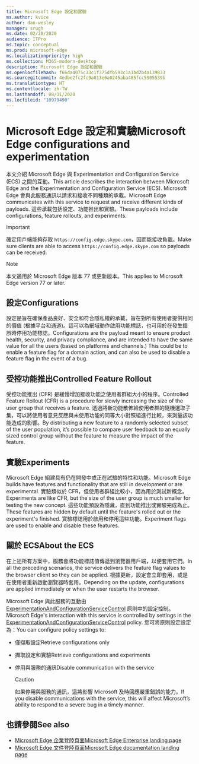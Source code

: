 ```yaml
---
title: Microsoft Edge 設定和實驗
ms.author: kvice
author: dan-wesley
manager: srugh
ms.date: 02/20/2020
audience: ITPro
ms.topic: conceptual
ms.prod: microsoft-edge
ms.localizationpriority: high
ms.collection: M365-modern-desktop
description: Microsoft Edge 設定和實驗
ms.openlocfilehash: f66da4075c33c1f375dfb593c1a1bd2b4a139833
ms.sourcegitcommit: 4edbe2fc2fc9a013e6a0245aba485fcc5905539b
ms.translationtype: HT
ms.contentlocale: zh-TW
ms.lasthandoff: 08/31/2020
ms.locfileid: "10979490"
---
```

# <span data-ttu-id="59083-103">Microsoft Edge 設定和實驗</span><span class="sxs-lookup"><span data-stu-id="59083-103">Microsoft Edge configurations and experimentation</span></span>

<span data-ttu-id="59083-104">本文介紹 Microsoft Edge 與 Experimentation and Configuration Service (ECS) 之間的互動。</span><span class="sxs-lookup"><span data-stu-id="59083-104">This article describes the interaction between Microsoft Edge and the Experimentation and Configuration Service (ECS).</span></span> <span data-ttu-id="59083-105">Microsoft Edge 會與此服務通訊以請求和接收不同種類的承載。</span><span class="sxs-lookup"><span data-stu-id="59083-105">Microsoft Edge communicates with this service to request and receive different kinds of payloads.</span></span> <span data-ttu-id="59083-106">這些承載包括設定、功能推出和實驗。</span><span class="sxs-lookup"><span data-stu-id="59083-106">These payloads include configurations, feature rollouts, and experiments.</span></span>

> [!IMPORTANT]
> <span data-ttu-id="59083-107">確定用戶端能夠存取 `https://config.edge.skype.com`，因而能接收負載。</span><span class="sxs-lookup"><span data-stu-id="59083-107">Make sure clients are able to access `https://config.edge.skype.com` so payloads can be received.</span></span>

> [!NOTE]
> <span data-ttu-id="59083-108">本文適用於 Microsoft Edge 版本 77 或更新版本。</span><span class="sxs-lookup"><span data-stu-id="59083-108">This applies to Microsoft Edge version 77 or later.</span></span>

## <span data-ttu-id="59083-109">設定</span><span class="sxs-lookup"><span data-stu-id="59083-109">Configurations</span></span>

<span data-ttu-id="59083-110">設定是旨在確保產品良好、安全和符合隱私權的承載，旨在對所有使用者提供相同的價值 (根據平台和通道)。這可以為網域動作啟用功能標誌，也可用於在發生錯誤時停用功能標誌。</span><span class="sxs-lookup"><span data-stu-id="59083-110">Configurations are the payload meant to ensure product health, security, and privacy compliance, and are intended to have the same value for all the users (based on platforms and channels.) This could be to enable a feature flag for a domain action, and can also be used to disable a feature flag in the event of a bug.</span></span>

## <span data-ttu-id="59083-111">受控功能推出</span><span class="sxs-lookup"><span data-stu-id="59083-111">Controlled Feature Rollout</span></span>

<span data-ttu-id="59083-112">受控功能推出 (CFR) 是緩慢增加接收功能之使用者群組大小的程序。</span><span class="sxs-lookup"><span data-stu-id="59083-112">Controlled Feature Rollout (CFR) is a procedure for slowly increasing the size of the user group that receives a feature.</span></span> <span data-ttu-id="59083-113">透過將新功能散佈給使用者群的隨機選取子集，可以將使用者意見反應與未使用功能的同等大小對照組進行比較，來測量該功能造成的影響。</span><span class="sxs-lookup"><span data-stu-id="59083-113">By distributing a new feature to a randomly selected subset of the user population, it’s possible to compare user feedback to an equally sized control group without the feature to measure the impact of the feature.</span></span>

## <span data-ttu-id="59083-114">實驗</span><span class="sxs-lookup"><span data-stu-id="59083-114">Experiments</span></span>

<span data-ttu-id="59083-115">Microsoft Edge 組建具有仍在開發中或正在試驗的特性和功能。</span><span class="sxs-lookup"><span data-stu-id="59083-115">Microsoft Edge builds have features and functionality that are still in development or are experimental.</span></span> <span data-ttu-id="59083-116">實驗類似於 CFR，但使用者群組比較小，因為用於測試新概念。</span><span class="sxs-lookup"><span data-stu-id="59083-116">Experiments are like CFR, but the size of the user group is much smaller for testing the new concept.</span></span> <span data-ttu-id="59083-117">這些功能預設為隱藏，直到功能推出或實驗完成為止。</span><span class="sxs-lookup"><span data-stu-id="59083-117">These features are hidden by default until the feature's rolled out or the experiment's finished.</span></span> <span data-ttu-id="59083-118">實驗標誌用於啟用和停用這些功能。</span><span class="sxs-lookup"><span data-stu-id="59083-118">Experiment flags are used to enable and disable these features.</span></span>

## <span data-ttu-id="59083-119">關於 ECS</span><span class="sxs-lookup"><span data-stu-id="59083-119">About the ECS</span></span>

<span data-ttu-id="59083-120">在上述所有方案中，服務會將功能標誌值傳遞到瀏覽器用戶端，以便套用它們。</span><span class="sxs-lookup"><span data-stu-id="59083-120">In all the preceding scenarios, the service delivers the feature flag values to the browser client so they can be applied.</span></span> <span data-ttu-id="59083-121">根據更新，設定會立即套用，或是在使用者重新啟動瀏覽器時套用。</span><span class="sxs-lookup"><span data-stu-id="59083-121">Depending on the update, configurations are applied immediately or when the user restarts the browser.</span></span>

<span data-ttu-id="59083-122">Microsoft Edge 與此服務的互動由 [ExperimentationAndConfigurationServiceControl](https://docs.microsoft.com/DeployEdge/microsoft-edge-policies#experimentationandconfigurationservicecontrol) 原則中的設定控制。</span><span class="sxs-lookup"><span data-stu-id="59083-122">Microsoft Edge's interaction with this service is controlled by settings in the [ExperimentationAndConfigurationServiceControl](https://docs.microsoft.com/DeployEdge/microsoft-edge-policies#experimentationandconfigurationservicecontrol) policy.</span></span> <span data-ttu-id="59083-123">您可將原則設定設定為：</span><span class="sxs-lookup"><span data-stu-id="59083-123">You can configure policy settings to:</span></span>

- <span data-ttu-id="59083-124">僅擷取設定</span><span class="sxs-lookup"><span data-stu-id="59083-124">Retrieve configurations only</span></span>
- <span data-ttu-id="59083-125">擷取設定和實驗</span><span class="sxs-lookup"><span data-stu-id="59083-125">Retrieve configurations and experiments</span></span>
- <span data-ttu-id="59083-126">停用與服務的通訊</span><span class="sxs-lookup"><span data-stu-id="59083-126">Disable communication with the service</span></span>

  > [!CAUTION]
  > <span data-ttu-id="59083-127">如果停用與服務的通訊，這將影響 Microsoft 及時回應嚴重錯誤的能力。</span><span class="sxs-lookup"><span data-stu-id="59083-127">If you disable communications with the service, this will affect Microsoft’s ability to respond to a severe bug in a timely manner.</span></span>

## <span data-ttu-id="59083-128">也請參閱</span><span class="sxs-lookup"><span data-stu-id="59083-128">See also</span></span>

- [<span data-ttu-id="59083-129">Microsoft Edge 企業登陸頁面</span><span class="sxs-lookup"><span data-stu-id="59083-129">Microsoft Edge Enterprise landing page</span></span>](https://www.microsoftedgeinsider.com/enterprise)
- [<span data-ttu-id="59083-130">Microsoft Edge 文件登陸頁面</span><span class="sxs-lookup"><span data-stu-id="59083-130">Microsoft Edge documentation landing page</span></span>](https://docs.microsoft.com/DeployEdge/)
